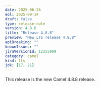 ```yaml
---
date: 2025-06-26
eol: 2025-09-14
draft: false
type: release-note
version: 4.8.8
title: "Release 4.8.8"
preview: "New LTS release 4.8.8"
apiBreaking: ""
knownIssues: ""
jiraVersionId: 12355909
category: camel
kind: lts
jdk: [17, 21]
---
```


This release is the new Camel 4.8.8 release.

